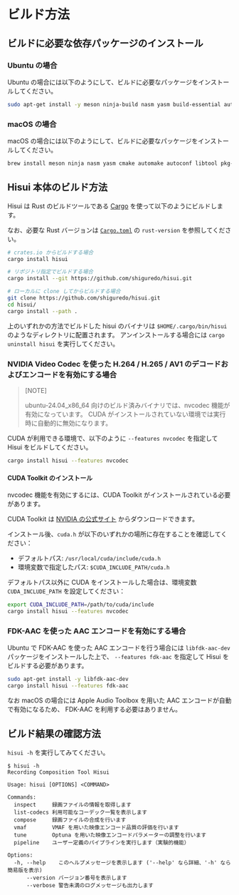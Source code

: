 # ビルド方法

## ビルドに必要な依存パッケージのインストール

### Ubuntu の場合

Ubuntu の場合には以下のようにして、ビルドに必要なパッケージをインストールしてください。

```bash
sudo apt-get install -y meson ninja-build nasm yasm build-essential autoconf automake libtool pkg-config yasm cmake clang
```

### macOS の場合

macOS の場合には以下のようにして、ビルドに必要なパッケージをインストールしてください。

```bash
brew install meson ninja nasm yasm cmake automake autoconf libtool pkg-config
```

## Hisui 本体のビルド方法

Hisui は Rust のビルドツールである [Cargo](https://doc.rust-lang.org/cargo/) を使って以下のようにビルドします。

なお、必要な Rust バージョンは [`Cargo.toml`](../Cargo.toml) の `rust-version` を参照してください。

```bash
# crates.io からビルドする場合
cargo install hisui

# リポジトリ指定でビルドする場合
cargo install --git https://github.com/shiguredo/hisui.git

# ローカルに clone してからビルドする場合
git clone https://github.com/shiguredo/hisui.git
cd hisui/
cargo install --path .
```

上のいずれかの方法でビルドした hisui のバイナリは
`$HOME/.cargo/bin/hisui` のようなディレクトリに配置されます。
アンインストールする場合には `cargo uninstall hisui` を実行してください。

### NVIDIA Video Codec を使った H.264 / H.265 / AV1 のデコードおよびエンコードを有効にする場合

> [NOTE]
>
> ubuntu-24.04_x86_64 向けのビルド済みバイナリでは、nvcodec 機能が有効になっています。
> CUDA がインストールされていない環境では実行時に自動的に無効になります。

CUDA が利用できる環境で、以下のように `--features nvcodec` を指定して Hisui をビルドしてください。

```bash
cargo install hisui --features nvcodec
```

#### CUDA Toolkit のインストール

nvcodec 機能を有効にするには、CUDA Toolkit がインストールされている必要があります。

CUDA Toolkit は [NVIDIA の公式サイト](https://developer.nvidia.com/cuda-downloads) からダウンロードできます。

インストール後、`cuda.h` が以下のいずれかの場所に存在することを確認してください：

- デフォルトパス: `/usr/local/cuda/include/cuda.h`
- 環境変数で指定したパス: `$CUDA_INCLUDE_PATH/cuda.h`

デフォルトパス以外に CUDA をインストールした場合は、環境変数 `CUDA_INCLUDE_PATH` を設定してください：

```bash
export CUDA_INCLUDE_PATH=/path/to/cuda/include
cargo install hisui --features nvcodec
```

### FDK-AAC を使った AAC エンコードを有効にする場合

Ubuntu で FDK-AAC を使った AAC エンコードを行う場合には `libfdk-aac-dev` パッケージをインストールした上で、
`--features fdk-aac` を指定して Hisui をビルドする必要があります。

```bash
sudo apt-get install -y libfdk-aac-dev
cargo install hisui --features fdk-aac
```

なお macOS の場合には Apple Audio Toolbox を用いた AAC エンコードが自動で有効になるため、 FDK-AAC を利用する必要はありません。

## ビルド結果の確認方法

`hisui -h` を実行してみてください。

```console
$ hisui -h
Recording Composition Tool Hisui

Usage: hisui [OPTIONS] <COMMAND>

Commands:
  inspect     録画ファイルの情報を取得します
  list-codecs 利用可能なコーデック一覧を表示します
  compose     録画ファイルの合成を行います
  vmaf        VMAF を用いた映像エンコード品質の評価を行います
  tune        Optuna を用いた映像エンコードパラメーターの調整を行います
  pipeline    ユーザー定義のパイプラインを実行します（実験的機能）

Options:
  -h, --help    このヘルプメッセージを表示します ('--help' なら詳細、'-h' なら簡易版を表示)
      --version バージョン番号を表示します
      --verbose 警告未満のログメッセージも出力します
```
